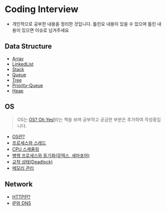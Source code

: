 # Coding Interview
- 개인적으로 공부한 내용을 정리한 것입니다. 틀린요 내용이 있을 수 있으며 틀린 내용이 있으면 이슈로 남겨주세요

## Data Structure
- [Array](./DataStructure/Array/Array.md)
- [LinkedList](./DataStructure/LinkedList/LinkedList.md)
- [Stack](./DataStructure/StackAndQueue/Stack.md)
- [Queue](./DataStructure/StackAndQueue/Queue.md)
- [Tree](./DataStructure/Tree/Tree.md)
- [Priority-Queue](./DataStructure/StackAndQueue/PriorityQueue.md)
- [Heap](./DataStructure/Tree/Heap.md)

## OS
> OS는 [OS? Oh Yes!](http://www.aladin.co.kr/shop/wproduct.aspx?ItemId=4412844)라는 책을 보며 공부하고 궁금한 부분은 추가하여 작성중입니다.
- [OS란?](./OS/WhatIsOS.md)
- [프로세스와 스레드](./OS/ProcessAndThread.md)
- [CPU 스케줄링](./OS/CPUScheduling.md)
- [병행 프로세스와 동기화(뮤텍스, 세마포어)](./OS/Synchronization.md)
- [교착 상태(Deadlock)](./OS/Deadlock.md)
- [메모리 관리](./OS/Memory.md)

## Network
- [HTTP란?](./Network/WebBrowser.md)
- [IP와 DNS](./Network/IPAndDNS.md)
